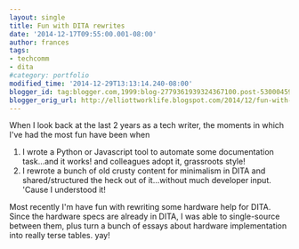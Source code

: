 ```yaml
---
layout: single
title: Fun with DITA rewrites
date: '2014-12-17T09:55:00.001-08:00'
author: frances
tags:
- techcomm
- dita
#category: portfolio
modified_time: '2014-12-29T13:13:14.240-08:00'
blogger_id: tag:blogger.com,1999:blog-2779361939324367100.post-5300045977690911778
blogger_orig_url: http://elliottworklife.blogspot.com/2014/12/fun-with-dita-rewrites.html
---
```


When I look back at the last 2 years as a tech writer, the moments in which 
I've had the most fun have been when 

1. I wrote a Python or Javascript tool to automate some documentation 
task...and it works! and colleagues adopt it, grassroots style! 
1. I rewrote a bunch of old crusty content for minimalism in DITA and 
shared/structured the heck out of it...without much developer input. 'Cause I 
understood it! 
<div> 
<div>Most recently I'm have fun with rewriting some hardware help for DITA. 
Since the hardware specs are already in DITA, I was able to single-source 
between them, plus turn a bunch of essays about hardware implementation into 
really terse tables. yay!<div> 
<div> 